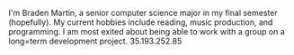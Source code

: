 I'm Braden Martin, a senior computer science major in my final semester (hopefully). My current hobbies include reading, music production, and programming. I am most exited about being able to work with a group on a long=term development project.
35.193.252.85
